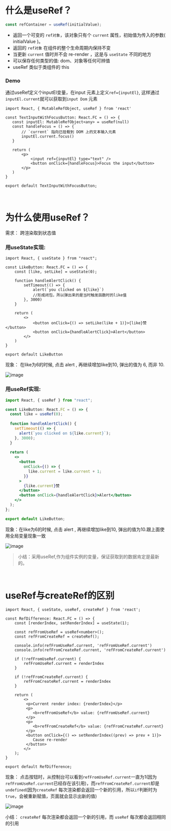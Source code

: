 # 什么是useRef？

```js
const refContainer = useRef(initialValue);
```

- 返回一个可变的 `ref对象`，该对象只有个 `current` 属性，初始值为传入的参数( initialValue )。
- 返回的 `ref对象` 在组件的整个生命周期内保持不变
- 当更新 `current` 值时并不会 re-render ，这是与 `useState` 不同的地方
- 可以保存任何类型的值: dom、对象等任何可辨值
- useRef 类似于类组件的 this

### Demo

通过useRef定义个inputEl变量，在input 元素上定义`ref={inputEl}`, 这样通过`inputEl.current`就可以获取到`input Dom` 元素
```tsx
import React, { MutableRefObject, useRef } from 'react'

const TextInputWithFocusButton: React.FC = () => {
   const inputEl: MutableRefObject<any> = useRef(null)
   const handleFocus = () => {
       // `current` 指向已挂载到 DOM 上的文本输入元素
       inputEl.current.focus()
   }
   
   return (
       <p>
           <input ref={inputEl} type="text" />
           <button onClick={handleFocus}>Focus the input</button>
       </p>
   )
}

export default TextInputWithFocusButton;
```
<br>

# 为什么使用useRef？

需求： 跨渲染取到状态值


### 用useState实现:
```tsx
import React, { useState } from "react";

const LikeButton: React.FC = () => {
    const [like, setLike] = useState(0);
    
    function handleAlertClick() {
        setTimeout(() => {
            alert(`you clicked on ${like}`) 
            //形成闭包，所以弹出来的是当时触发函数时的like值
        }, 3000)
    }
    
    return (
        <>
            <button onClick={() => setLike(like + 1)}>{like}赞</button>
            <button onClick={handleAlertClick}>Alert</button>
        </>
    )
}

export default LikeButton
```
现象： 在like为6的时候, 点击 alert , 再继续增加like到10, 弹出的值为 6, 而非 10.

![image](https://user-images.githubusercontent.com/74364990/171949864-6dee6497-7468-48bb-aa48-e7a3afed71a7.png)

### 用useRef实现:

```jsx
import React, { useRef } from "react";

const LikeButton: React.FC = () => {
  const like = useRef(0);
  
  function handleAlertClick() {
    setTimeout(() => {
      alert(`you clicked on ${like.current}`);
    }, 3000);
  }
  
  return (
    <>
      <button
        onClick={() => {
          like.current = like.current + 1;
        }}
      >
        {like.current}赞
      </button>
      <button onClick={handleAlertClick}>Alert</button>
    </>
  );
};

export default LikeButton;
```
现象：在like为6的时候, 点击 alert , 再继续增加like到10, 弹出的值为10.跟上面使用全局变量现象一致

![image](https://user-images.githubusercontent.com/74364990/171950399-19e9030f-d517-4b42-80ea-37e4570cbd72.png)

>小结：采用useRef,作为组件实例的变量，保证获取到的数据肯定是最新的。

<br>

# useRef与createRef的区别

```tsx
import React, { useState, useRef, createRef } from 'react';

const RefDifference: React.FC = () => {
    const [renderIndex, setRenderIndex] = useState(1);
    
    const refFromUseRef = useRef<number>();
    const refFromCreateRef = createRef();
    
    console.info(refFromUseRef.current, 'refFromUseRef.current')
    console.info(refFromCreateRef.current, 'refFromCreateRef.current')
    
    if (!refFromUseRef.current) {
        refFromUseRef.current = renderIndex
    }

    if (!refFromCreateRef.current) {
        refFromCreateRef.current = renderIndex
    }
    
    return (
        <>
         <p>Current render index: {renderIndex}</p>
         <p>
            <b>refFromUseRef</b> value: {refFromUseRef.current}
         </p>
         <p>
            <b>refFromCreateRef</b> value: {refFromCreateRef.current}
         </p>
         <button onClick={() => setRenderIndex((prev) => prev + 1)}>
            Cause re-render
         </button>
        </>
    );
}

export default RefDifference;
```
现象：
点击按钮时，从控制台可以看到`refFromUseRef.current`一直为1(因为`refFromUseRef.current`已经存在该引用)，而`refFromCreateRef.current`却是`undefined`(因为`createRef` 每次渲染都会返回一个新的引用，所以`if`判断时为`true`，会被重新赋值，页面就会显示出新的值)

![image](https://user-images.githubusercontent.com/74364990/172019539-397ad013-e4af-410f-b161-ac74ee7ec1ff.png)

小结： `createRef` 每次渲染都会返回一个新的引用，而 `useRef` 每次都会返回相同的引用


